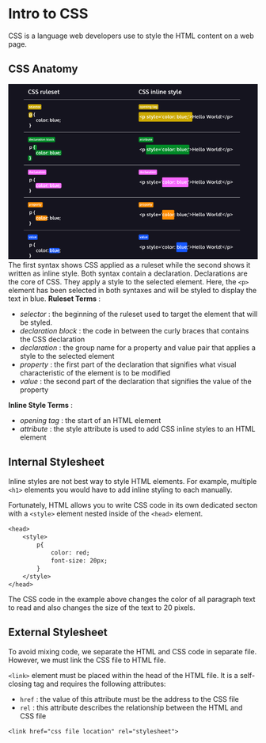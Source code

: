 # Intro to CSS

CSS is a language web developers use to style the HTML content on a web page.

## CSS Anatomy
![CSS syntax](../../Image/Screenshot%202025-05-16%20164554.png)
The first syntax shows CSS applied as a ruleset while the second shows it written as inline style. Both syntax contain a declaration. Declarations are the core of CSS. They apply a style to the selected element. Here, the `<p>` element has been selected in both syntaxes and will be styled to display the text in blue.
**Ruleset Terms** :
- *selector* : the beginning of the ruleset used to target the element that will be styled.
- *declaration block* : the code in between the curly braces that contains the CSS declaration
- *declaration* : the group name for a property and value pair that applies a style to the selected element
- *property* : the first part of the declaration that signifies what visual characteristic of the element is to be modified
- *value* : the second part of the declaration that signifies the value of the property

**Inline Style Terms** :
- *opening tag* : the start of an HTML element 
- *attribute* : the style attribute is used to add CSS inline styles to an HTML element

## Internal Stylesheet
Inline styles are not best way to style HTML elements. For example, multiple `<h1>` elements you would have to add inline styling to each manually.

Fortunately, HTML allows you to write CSS code in its own dedicated secton with a `<style>` element nested inside of the `<head>` element. 
```
<head>
    <style>
        p{
            color: red;
            font-size: 20px;
        }
    </style>
</head>
```
The CSS code in the example above changes the color of all paragraph text to read and also changes the size of the text to 20 pixels.

## External Stylesheet
To avoid mixing code, we separate the HTML and CSS code in separate file. However, we must link the CSS file to HTML file.

`<link>` element must be placed within the head of the HTML file. It is a self-closing tag and requires the following attributes:
- `href` : the value of this attribute must be the address to the CSS file
- `rel` : this attribute describes the relationship between the HTML and CSS file

```
<link href="css file location" rel="stylesheet">
```

